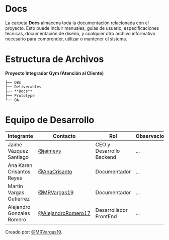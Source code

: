  
 # Docs
La carpeta **Docs** almacena toda la documentación relacionada con el proyecto. Esto puede incluir manuales, guías de usuario, especificaciones técnicas, documentación de diseño, y cualquier otro archivo informativo necesario para comprender, utilizar o mantener el sistema.
# Estructura de Archivos
**Proyecto Integrador Gym (Atención al Cliente)**

```plaintext
├── DBs
├── Deliverables
├── **Docs**
├── Prototype
└── QA
```

# Equipo de Desarrollo

|Integrante|Contacto|Rol|Observaciones|
|----------|--------|---|-------------|
|Jaime Vázquez Santiago|[@jaimevs](https://github.com/jaimevs)|CEO y Desarrollo Backend|...|
|Ana Karen Crisantos Reyes|[@AnaCrisanto](https://github.com/AnaCrisanto)|Documentador|...|
|Martin Vargas Gutierrez|[@MRVargas19](https://github.com/MRVargas19)|Documentador|...|
|Alejandro Gonzales Romero|[@AlejandroRomero17](https://github.com/AlejandroRomero17)|Desarrollador FrontEnd|...|

Creado por: [@MRVargas19](https://github.com/MRVargas19).